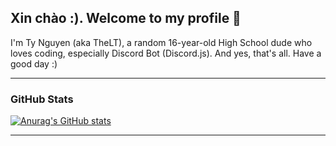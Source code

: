 ## Xin chào :). Welcome to my profile 👋
I'm Ty Nguyen (aka TheLT), a random 16-year-old High School dude who loves coding, especially Discord Bot (Discord.js). And yes, that's all. Have a good day :)
***
### GitHub Stats
[![Anurag's GitHub stats](https://github-readme-stats.vercel.app/api?username=ItzTheLT&theme=tokyonight&hide_border=true)](https://thelt.ml/?ref=github)
***
